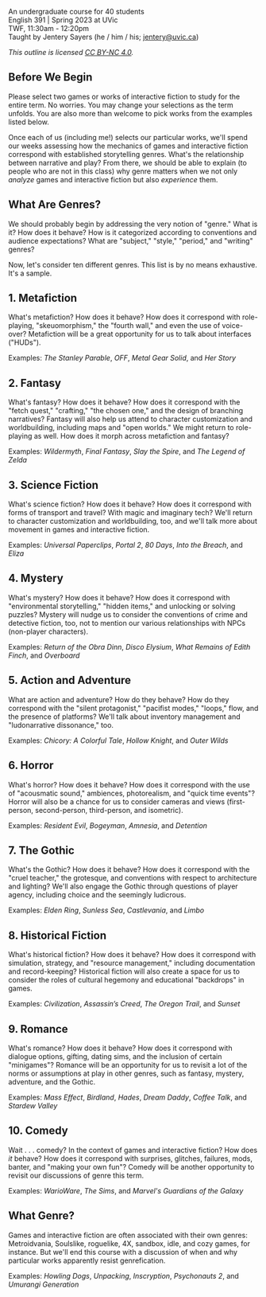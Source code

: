 An undergraduate course for 40 students  
English 391 | Spring 2023 at UVic  
TWF, 11:30am - 12:20pm    
Taught by Jentery Sayers (he / him / his; jentery@uvic.ca)    

*This outline is licensed [CC BY-NC 4.0](https://creativecommons.org/licenses/by-nc/4.0/).*

## Before We Begin

Please select two games or works of interactive fiction to study for the entire term. No worries. You may change your selections as the term unfolds. You are also more than welcome to pick works from the examples listed below. 

Once each of us (including me!) selects our particular works, we'll spend our weeks assessing how the mechanics of games and interactive fiction correspond with established storytelling genres. What's the relationship between narrative and play? From there, we should be able to explain (to people who are not in this class) why genre matters when we not only *analyze* games and interactive fiction but also *experience* them. 

## What Are Genres? 

We should probably begin by addressing the very notion of "genre." What is it? How does it behave? How is it categorized according to conventions and audience expectations? What are "subject," "style," "period," and "writing" genres?

Now, let's consider ten different genres. This list is by no means exhaustive. It's a sample. 

## 1. Metafiction

What's metafiction? How does it behave? How does it correspond with role-playing, "skeuomorphism," the "fourth wall," and even the use of voice-over? Metafiction will be a great opportunity for us to talk about interfaces ("HUDs"). 

Examples: *The Stanley Parable*, *OFF*, *Metal Gear Solid*, and *Her Story* 

## 2. Fantasy 

What's fantasy? How does it behave? How does it correspond with the "fetch quest," "crafting," "the chosen one," and the design of branching narratives? Fantasy will also help us attend to character customization and worldbuilding, including maps and "open worlds." We might return to role-playing as well. How does it morph across metafiction and fantasy? 

Examples: *Wildermyth*, *Final Fantasy*, *Slay the Spire*, and *The Legend of Zelda* 

## 3. Science Fiction 

What's science fiction? How does it behave? How does it correspond with forms of transport and travel? With magic and imaginary tech? We'll return to character customization and worldbuilding, too, and we'll talk more about movement in games and interactive fiction. 

Examples: *Universal Paperclips*, *Portal 2*, *80 Days*, *Into the Breach*, and *Eliza* 

## 4. Mystery 

What's mystery? How does it behave? How does it correspond with "environmental storytelling," "hidden items," and unlocking or solving puzzles? Mystery will nudge us to consider the conventions of crime and detective fiction, too, not to mention our various relationships with NPCs (non-player characters). 

Examples: *Return of the Obra Dinn*, *Disco Elysium*, *What Remains of Edith Finch*, and *Overboard* 

## 5. Action and Adventure 

What are action and adventure? How do they behave? How do they correspond with the "silent protagonist," "pacifist modes," "loops," flow, and the presence of platforms? We'll talk about inventory management and "ludonarrative dissonance," too.

Examples: *Chicory: A Colorful Tale*, *Hollow Knight*, and *Outer Wilds* 

## 6. Horror 

What's horror? How does it behave? How does it correspond with the use of "acousmatic sound," ambiences, photorealism, and "quick time events"? Horror will also be a chance for us to consider cameras and views (first-person, second-person, third-person, and isometric). 

Examples: *Resident Evil*, *Bogeyman*, *Amnesia*, and *Detention* 

## 7. The Gothic 

What's the Gothic? How does it behave? How does it correspond with the "cruel teacher," the grotesque, and conventions with respect to architecture and lighting? We'll also engage the Gothic through questions of player agency, including choice and the seemingly ludicrous. 

Examples: *Elden Ring*, *Sunless Sea*, *Castlevania*, and *Limbo* 

## 8. Historical Fiction  

What's historical fiction? How does it behave? How does it correspond with simulation, strategy, and "resource management," including documentation and record-keeping? Historical fiction will also create a space for us to consider the roles of cultural hegemony and educational "backdrops" in games. 

Examples: *Civilization*, *Assassin’s Creed*, *The Oregon Trail*, and *Sunset* 

## 9. Romance 

What's romance? How does it behave? How does it correspond with dialogue options, gifting, dating sims, and the inclusion of certain "minigames"? Romance will be an opportunity for us to revisit a lot of the norms or assumptions at play in other genres, such as fantasy, mystery, adventure, and the Gothic. 

Examples: *Mass Effect*, *Birdland*, *Hades*, *Dream Daddy*, *Coffee Talk*, and *Stardew Valley* 

## 10. Comedy

Wait . . . comedy? In the context of games and interactive fiction? How does *it* behave? How does it correspond with surprises, glitches, failures, mods, banter, and "making your own fun"? Comedy will be another opportunity to revisit our discussions of genre this term. 

Examples: *WarioWare*, *The Sims*, and *Marvel's Guardians of the Galaxy*

## What Genre? 

Games and interactive fiction are often associated with their own genres: Metroidvania, Soulslike, roguelike, 4X, sandbox, idle, and cozy games, for instance. But we'll end this course with a discussion of when and why particular works apparently resist genrefication. 

Examples: *Howling Dogs*, *Unpacking*, *Inscryption*, *Psychonauts 2*, and *Umurangi Generation* 

